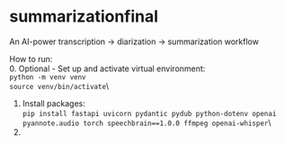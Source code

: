 # summarizationfinal
An AI-power transcription -> diarization -> summarization workflow

How to run:\
0. Optional - Set up and activate virtual environment:\
`python -m venv venv`\
`source venv/bin/activate`\
1. Install packages:\
`pip install fastapi uvicorn pydantic pydub python-dotenv openai pyannote.audio torch speechbrain==1.0.0 ffmpeg openai-whisper`\
2. 
